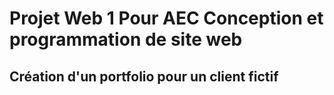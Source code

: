 # Projet Web 1 Pour AEC Conception et programmation de site web
## Création d'un portfolio pour un client fictif
